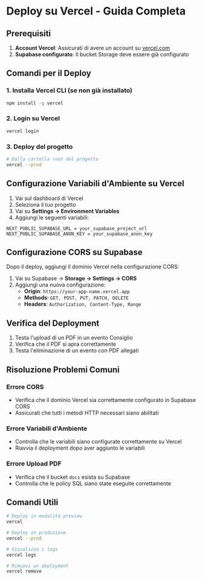 # Deploy su Vercel - Guida Completa

## Prerequisiti

1. **Account Vercel**: Assicurati di avere un account su [vercel.com](https://vercel.com)
2. **Supabase configurato**: Il bucket Storage deve essere già configurato

## Comandi per il Deploy

### 1. Installa Vercel CLI (se non già installato)
```bash
npm install -g vercel
```

### 2. Login su Vercel
```bash
vercel login
```

### 3. Deploy del progetto
```bash
# Dalla cartella root del progetto
vercel --prod
```

## Configurazione Variabili d'Ambiente su Vercel

1. Vai sul dashboard di Vercel
2. Seleziona il tuo progetto
3. Vai su **Settings → Environment Variables**
4. Aggiungi le seguenti variabili:

```
NEXT_PUBLIC_SUPABASE_URL = your_supabase_project_url
NEXT_PUBLIC_SUPABASE_ANON_KEY = your_supabase_anon_key
```

## Configurazione CORS su Supabase

Dopo il deploy, aggiungi il dominio Vercel nella configurazione CORS:

1. Vai su Supabase → **Storage → Settings → CORS**
2. Aggiungi una nuova configurazione:
   - **Origin**: `https://your-app-name.vercel.app`
   - **Methods**: `GET, POST, PUT, PATCH, DELETE`
   - **Headers**: `Authorization, Content-Type, Range`

## Verifica del Deployment

1. Testa l'upload di un PDF in un evento Consiglio
2. Verifica che il PDF si apra correttamente
3. Testa l'eliminazione di un evento con PDF allegati

## Risoluzione Problemi Comuni

### Errore CORS
- Verifica che il dominio Vercel sia correttamente configurato in Supabase CORS
- Assicurati che tutti i metodi HTTP necessari siano abilitati

### Errore Variabili d'Ambiente
- Controlla che le variabili siano configurate correttamente su Vercel
- Riavvia il deployment dopo aver aggiunto le variabili

### Errore Upload PDF
- Verifica che il bucket `docs` esista su Supabase
- Controlla che le policy SQL siano state eseguite correttamente

## Comandi Utili

```bash
# Deploy in modalità preview
vercel

# Deploy in produzione
vercel --prod

# Visualizza i logs
vercel logs

# Rimuovi un deployment
vercel remove
```








